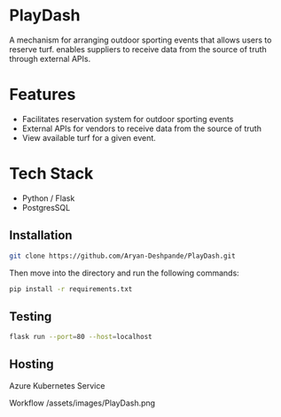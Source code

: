 # PlayDash
A mechanism for arranging outdoor sporting events that allows users to reserve turf. enables suppliers to receive data from the source of truth through external APIs.

# Features
- Facilitates reservation system for outdoor sporting events
- External APIs for vendors to receive data from the source of truth
- View available turf for a given event.

# Tech Stack
- Python / Flask
- PostgresSQL

## Installation 
```sh
git clone https://github.com/Aryan-Deshpande/PlayDash.git
```
Then move into the directory and run the following commands:
```sh
pip install -r requirements.txt
```

## Testing
```sh
flask run --port=80 --host=localhost
```

## Hosting

Azure Kubernetes Service

Workflow
/assets/images/PlayDash.png

